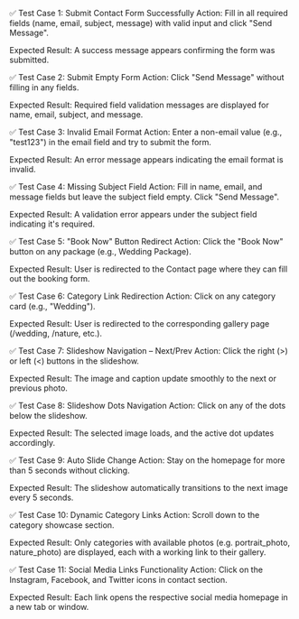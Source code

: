 ✅ Test Case 1: Submit Contact Form Successfully
Action: Fill in all required fields (name, email, subject, message) with valid input and click "Send Message".

Expected Result: A success message appears confirming the form was submitted.

✅ Test Case 2: Submit Empty Form
Action: Click "Send Message" without filling in any fields.

Expected Result: Required field validation messages are displayed for name, email, subject, and message.

✅ Test Case 3: Invalid Email Format
Action: Enter a non-email value (e.g., "test123") in the email field and try to submit the form.

Expected Result: An error message appears indicating the email format is invalid.

✅ Test Case 4: Missing Subject Field
Action: Fill in name, email, and message fields but leave the subject field empty. Click "Send Message".

Expected Result: A validation error appears under the subject field indicating it's required.

✅ Test Case 5: "Book Now" Button Redirect
Action: Click the "Book Now" button on any package (e.g., Wedding Package).

Expected Result: User is redirected to the Contact page where they can fill out the booking form.

✅ Test Case 6: Category Link Redirection
Action: Click on any category card (e.g., "Wedding").

Expected Result: User is redirected to the corresponding gallery page (/wedding, /nature, etc.).

✅ Test Case 7: Slideshow Navigation – Next/Prev
Action: Click the right (>) or left (<) buttons in the slideshow.

Expected Result: The image and caption update smoothly to the next or previous photo.

✅ Test Case 8: Slideshow Dots Navigation
Action: Click on any of the dots below the slideshow.

Expected Result: The selected image loads, and the active dot updates accordingly.

✅ Test Case 9: Auto Slide Change
Action: Stay on the homepage for more than 5 seconds without clicking.

Expected Result: The slideshow automatically transitions to the next image every 5 seconds.

✅ Test Case 10: Dynamic Category Links
Action: Scroll down to the category showcase section.

Expected Result: Only categories with available photos (e.g. portrait_photo, nature_photo) are displayed, each with a working link to their gallery.

✅ Test Case 11: Social Media Links Functionality
Action: Click on the Instagram, Facebook, and Twitter icons in contact section.

Expected Result: Each link opens the respective social media homepage in a new tab or window.